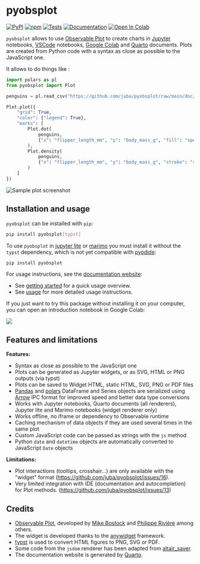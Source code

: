 # pyobsplot

[![PyPI](https://img.shields.io/pypi/v/pyobsplot.svg?color=green)](https://pypi.org/project/pyobsplot)
[![npm](https://img.shields.io/npm/v/pyobsplot?color=green)](https://www.npmjs.com/package/pyobsplot)
[![Tests](https://github.com/juba/pyobsplot/actions/workflows/tests.yml/badge.svg)](https://github.com/juba/pyobsplot/actions/workflows/tests.yml)
[![Documentation](https://github.com/juba/pyobsplot/actions/workflows/publish.yml/badge.svg)](https://github.com/juba/pyobsplot/actions/workflows/publish.yml)
[![Open In Colab](https://github.com/juba/pyobsplot/raw/main/doc/img/colab-badge.svg)](https://colab.research.google.com/github/juba/pyobsplot/blob/main/examples/introduction.ipynb)

`pyobsplot` allows to use [Observable Plot](https://observablehq.com/@observablehq/plot?collection=@observablehq/plot) to create charts in [Jupyter](https://jupyter.org) notebooks, [VSCode](https://code.visualstudio.com) notebooks, [Google Colab](https://colab.research.google.com) and [Quarto](https://quarto.org) documents. Plots are created from Python code with a syntax as close as possible to the JavaScript one.

It allows to do things like :

```python
import polars as pl
from pyobsplot import Plot

penguins = pl.read_csv("https://github.com/juba/pyobsplot/raw/main/doc/data/penguins.csv")

Plot.plot({
    "grid": True,
    "color": {"legend": True},
    "marks": [
        Plot.dot(
            penguins,
            {"x": "flipper_length_mm", "y": "body_mass_g", "fill": "species"}
        ),
        Plot.density(
            penguins,
            {"x": "flipper_length_mm", "y": "body_mass_g", "stroke": "species"}
        )
    ]
})
```

![Sample plot screenshot](https://github.com/juba/pyobsplot/raw/main/doc/screenshots/readme_plot.png)

## Installation and usage

`pyobsplot` can be installed with `pip`:

```sh
pip install pyobsplot[typst]
```

To use `pyobsplot` in [jupyter lite](https://jupyter.org/try-jupyter/lab/) or [marimo](https://marimo.io) you must install it without the `typst` dependency, which is not yet compatible with [pyodide](https://pyodide.org/en/stable/):

```sh
pip install pyobsplot
```


For usage instructions, see the [documentation website](https://juba.github.io/pyobsplot):

-   See [getting started](https://juba.github.io/pyobsplot/getting_started.html) for a quick usage overview.
-   See [usage](https://juba.github.io/pyobsplot/usage.html) for more detailed usage instructions.

If you just want to try this package without installing it on your computer, you can open an introduction notebook in Google Colab:

[![](https://github.com/juba/pyobsplot/raw/main/doc/img/colab-badge.svg)](https://colab.research.google.com/github/juba/pyobsplot/blob/main/examples/introduction.ipynb)

## Features and limitations

**Features:**

-   Syntax as close as possible to the JavaScript one
-   Plots can be generated as Jupyter widgets, or as SVG, HTML or PNG outputs (via typst)
-   Plots can be saved to Widget HTML, static HTML, SVG, PNG or PDF files
-   [Pandas](https://pandas.pydata.org) and [polars](https://pola.rs) DataFrame and Series objects are serialized using [Arrow](https://arrow.apache.org) IPC format for improved speed and better data type conversions
-   Works with Jupyter notebooks, Quarto documents (all renderers), Jupyter lite and Marimo notebooks (widget renderer only)
-   Works offline, no iframe or dependency to Observable runtime
-   Caching mechanism of data objects if they are used several times in the same plot
-   Custom JavaScript code can be passed as strings with the `js` method
-   Python `date` and `datetime` objects are automatically converted to JavaScript `Date` objects

**Limitations:**

-   Plot interactions (tooltips, crosshair...) are only available with the "widget" format (<https://github.com/juba/pyobsplot/issues/16>).
-   Very limited integration with IDE (documentation and autocompletion) for Plot methods. (<https://github.com/juba/pyobsplot/issues/13>)

## Credits

-   [Observable Plot](https://observablehq.com/@observablehq/plot?collection=@observablehq/plot), developed by [Mike Bostock](https://observablehq.com/@mbostock) and [Philippe Rivière](https://observablehq.com/@fil) among others.
-   The widget is developed thanks to the [anywidget](https://anywidget.dev) framework.
-   [typst](https://typst.app) is used to convert HTML figures to PNG, SVG or PDF.
-   Some code from the `jsdom` renderer has been adapted from [altair_saver](https://github.com/altair-viz/altair_saver).
-   The documentation website is generated by [Quarto](https://quarto.org).
